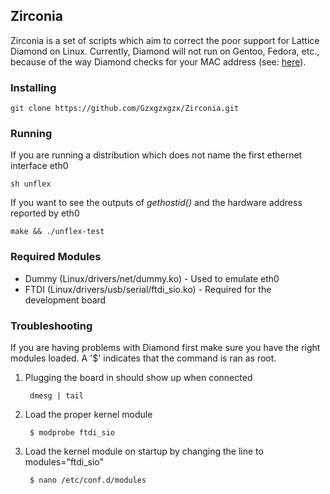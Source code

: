 ## Zirconia
Zirconia is a set of scripts which aim to correct the poor support for Lattice Diamond on Linux.
Currently, Diamond will not run on Gentoo, Fedora, etc., because of the way Diamond checks for your MAC address (see: [here](https://github.com/Gzxgzxgzx/ProjectZirconia/blob/master/diamond.strace#L1867)).

### Installing
    git clone https://github.com/Gzxgzxgzx/Zirconia.git
    
### Running
If you are running a distribution which does not name the first ethernet interface eth0 

    sh unflex
If you want to see the outputs of *gethostid()* and the hardware address reported by eth0

    make && ./unflex-test
### Required Modules
* Dummy (Linux/drivers/net/dummy.ko) - Used to emulate eth0
* FTDI (Linux/drivers/usb/serial/ftdi_sio.ko) - Required for the development board

### Troubleshooting
If you are having problems with Diamond first make sure you have the right modules loaded. A '$' indicates that the command is ran as root.

1. Plugging the board in should show up when connected

        dmesg | tail
2. Load the proper kernel module

        $ modprobe ftdi_sio
3. Load the kernel module on startup by changing the line to modules="ftdi_sio"

        $ nano /etc/conf.d/modules
